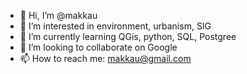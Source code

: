 - 👋 Hi, I’m @makkau
- 👀 I’m interested in environment, urbanism, SIG
- 🌱 I’m currently learning QGis, python, SQL, Postgree
- 💞️ I’m looking to collaborate on Google
- 📫 How to reach me: makkau@gmail.com

<!---
makkau/makkau is a ✨ special ✨ repository because its `README.md` (this file) appears on your GitHub profile.
You can click the Preview link to take a look at your changes.
--->
